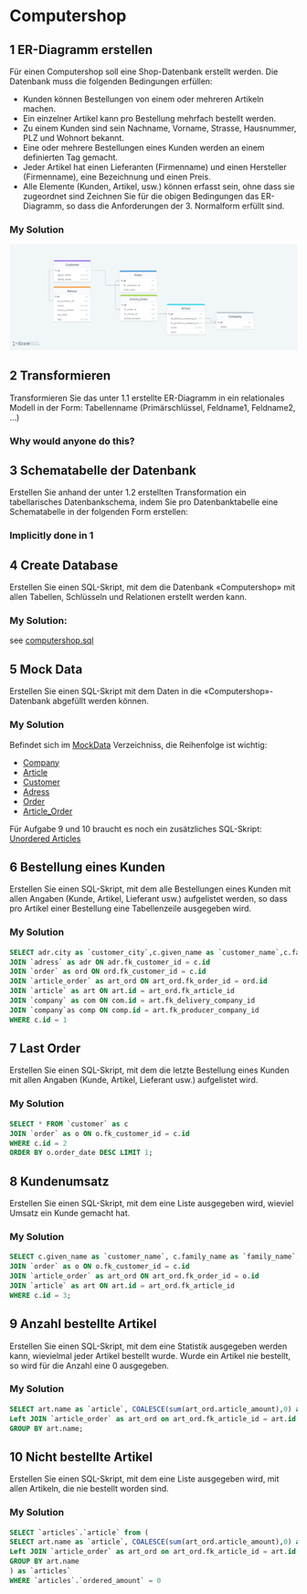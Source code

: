 # Computershop
## 1 ER-Diagramm erstellen
Für einen Computershop soll eine Shop-Datenbank erstellt werden. Die Datenbank muss die folgenden Bedingungen erfüllen:
- Kunden können Bestellungen von einem oder mehreren Artikeln machen.
- Ein einzelner Artikel kann pro Bestellung mehrfach bestellt werden.
- Zu einem Kunden sind sein Nachname, Vorname, Strasse, Hausnummer, PLZ und Wohnort bekannt.
- Eine oder mehrere Bestellungen eines Kunden werden an einem definierten Tag gemacht.
- Jeder Artikel hat einen Lieferanten (Firmenname) und einen Hersteller (Firmenname), eine Bezeichnung und einen Preis.
- Alle Elemente (Kunden, Artikel, usw.) können erfasst sein, ohne dass sie zugeordnet sind
Zeichnen Sie für die obigen Bedingungen das ER-Diagramm, so dass die Anforderungen der 3. Normalform erfüllt sind.

### My Solution
![My ER Diagramm](./computershop-er-diagramm.png)

## 2 Transformieren
Transformieren Sie das unter 1.1 erstellte ER-Diagramm in ein relationales Modell in der Form:
Tabellenname (Primärschlüssel, Feldname1, Feldname2, ...)
### Why would anyone do this?

## 3 Schematabelle der Datenbank
Erstellen Sie anhand der unter 1.2 erstellten Transformation ein tabellarisches Datenbankschema, indem Sie pro Datenbanktabelle eine Schematabelle in der folgenden Form erstellen:
### Implicitly done in 1

## 4 Create Database
Erstellen Sie einen SQL-Skript, mit dem die Datenbank «Computershop» mit allen Tabellen, Schlüsseln und Relationen erstellt werden kann.

### My Solution:
see [computershop.sql](./computershop.sql)

## 5 Mock Data
Erstellen Sie einen SQL-Skript mit dem Daten in die «Computershop»-Datenbank abgefüllt werden können.

### My Solution
Befindet sich im [MockData](./MockData) Verzeichniss, die Reihenfolge ist wichtig:
- [Company](./MockData/company.sql)
- [Article](./MockData/article.sql)
- [Customer](./MockData/customer.sql)
- [Adress](./MockData/adress.sql)
- [Order](./MockData/order.sql)
- [Article_Order](./MockData/article_order.sql)

Für Aufgabe 9 und 10 braucht es noch ein zusätzliches SQL-Skript:
[Unordered Articles](./MockData/unordered_articles.sql)

## 6 Bestellung eines Kunden
Erstellen Sie einen SQL-Skript, mit dem alle Bestellungen eines Kunden mit allen Angaben (Kunde, Artikel, Lieferant usw.) aufgelistet werden, so dass pro Artikel einer Bestellung eine Tabellenzeile ausgegeben wird.

### My Solution
```sql
SELECT adr.city as `customer_city`,c.given_name as `customer_name`,c.family_name as `customer_family_name`, art_ord.article_amount as `ordered_amount`, com.name as `delievery_company`,comp.name as `producer_company`,art.name as `order_article`, art.price as `article_single_price` FROM `customer` as c 
JOIN `adress` as adr ON adr.fk_customer_id = c.id 
JOIN `order` as ord ON ord.fk_customer_id = c.id
JOIN `article_order` as art_ord ON art_ord.fk_order_id = ord.id
JOIN `article` as art ON art.id = art_ord.fk_article_id
JOIN `company` as com ON com.id = art.fk_delivery_company_id
JOIN `company`as comp ON comp.id = art.fk_producer_company_id
WHERE c.id = 1
```

## 7 Last Order
Erstellen Sie einen SQL-Skript, mit dem die letzte Bestellung eines Kunden mit allen Angaben (Kunde, Artikel, Lieferant usw.) aufgelistet wird.

### My Solution
```sql
SELECT * FROM `customer` as c
JOIN `order` as o ON o.fk_customer_id = c.id
WHERE c.id = 2
ORDER BY o.order_date DESC LIMIT 1;
```

## 8 Kundenumsatz
Erstellen Sie einen SQL-Skript, mit dem eine Liste ausgegeben wird, wieviel Umsatz ein Kunde gemacht hat.

### My Solution
```sql
SELECT c.given_name as `customer_name`, c.family_name as `family_name`, SUM( art_ord.article_amount * art.price ) as `Money Spent` FROM `customer` as c
JOIN `order` as o ON o.fk_customer_id = c.id
JOIN `article_order` as art_ord ON art_ord.fk_order_id = o.id
JOIN `article` as art ON art.id = art_ord.fk_article_id
WHERE c.id = 3;
```

## 9 Anzahl bestellte Artikel
Erstellen Sie einen SQL-Skript, mit dem eine Statistik ausgegeben werden kann, wievielmal jeder Artikel bestellt wurde. Wurde ein Artikel nie bestellt, so wird für die Anzahl eine 0 ausgegeben.

### My Solution
```sql
SELECT art.name as `article`, COALESCE(sum(art_ord.article_amount),0) as `ordered_amount`  from `article` as art
Left JOIN `article_order` as art_ord on art_ord.fk_article_id = art.id
GROUP BY art.name;
```

## 10 Nicht bestellte Artikel
Erstellen Sie einen SQL-Skript, mit dem eine Liste ausgegeben wird, mit allen Artikeln, die nie bestellt worden sind.

### My Solution
```sql
SELECT `articles`.`article` from (
SELECT art.name as `article`, COALESCE(sum(art_ord.article_amount),0) as `ordered_amount`  from `article` as art
Left JOIN `article_order` as art_ord on art_ord.fk_article_id = art.id
GROUP BY art.name
) as `articles`
WHERE `articles`.`ordered_amount` = 0
```
